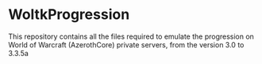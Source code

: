 # WoltkProgression
This repository contains all the files required to emulate the progression on World of Warcraft (AzerothCore) private servers, from the version 3.0 to 3.3.5a
